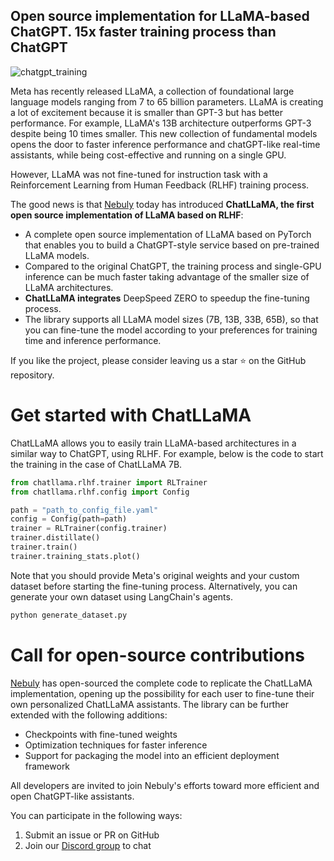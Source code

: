 ## **Open source implementation for LLaMA-based ChatGPT. 15x faster training process than ChatGPT**

![chatgpt_training](https://user-images.githubusercontent.com/38586138/221438456-5eaf123a-46cb-40aa-8d9b-fe75ec3e2f20.png)

Meta has recently released LLaMA, a collection of foundational large language models ranging from 7 to 65 billion parameters. LLaMA is creating a lot of excitement because it is smaller than GPT-3 but has better performance. For example, LLaMA's 13B architecture outperforms GPT-3 despite being 10 times smaller. This new collection of fundamental models opens the door to faster inference performance and chatGPT-like real-time assistants, while being cost-effective and running on a single GPU.

However, LLaMA was not fine-tuned for instruction task with a Reinforcement Learning from Human Feedback (RLHF) training process.

The good news is that [Nebuly](https://www.nebuly.com/) today has introduced **ChatLLaMA, the first open source implementation of LLaMA based on RLHF**:

- A complete open source implementation of LLaMA based on PyTorch that enables you to build a ChatGPT-style service based on pre-trained LLaMA models.
- Compared to the original ChatGPT, the training process and single-GPU inference can be much faster taking advantage of the smaller size of LLaMA architectures.
- **ChatLLaMA integrates** DeepSpeed ZERO to speedup the fine-tuning process.
- The library supports all LLaMA model sizes (7B, 13B, 33B, 65B), so that you can fine-tune the model according to your preferences for training time and inference performance.

If you like the project, please consider leaving us a star ⭐ on the GitHub repository.


# Get started with **ChatLLaMA**

ChatLLaMA allows you to easily train LLaMA-based architectures in a similar way to ChatGPT, using RLHF.
For example, below is the code to start the training in the case of ChatLLaMA 7B.

```python
from chatllama.rlhf.trainer import RLTrainer
from chatllama.rlhf.config import Config

path = "path_to_config_file.yaml"
config = Config(path=path)
trainer = RLTrainer(config.trainer)
trainer.distillate()
trainer.train()
trainer.training_stats.plot()
```

Note that you should provide Meta's original weights and your custom dataset before starting the fine-tuning process. Alternatively, you can generate your own dataset using LangChain's agents.

```python
python generate_dataset.py
```

# Call for open-source contributions

[Nebuly](https://www.nebuly.com/) has open-sourced the complete code to replicate the ChatLLaMA implementation, opening up the possibility for each user to fine-tune their own personalized ChatLLaMA assistants. The library can be further extended with the following additions:

- Checkpoints with fine-tuned weights
- Optimization techniques for faster inference
- Support for packaging the model into an efficient deployment framework

All developers are invited to join Nebuly's efforts toward more efficient and open ChatGPT-like assistants.

You can participate in the following ways:

1. Submit an issue or PR on GitHub
2. Join our [Discord group](https://discord.gg/77d5kGSa8e) to chat
